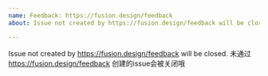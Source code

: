 ```yaml
---
name: Feedback: https://fusion.design/feedback
about: Issue not created by https://fusion.design/feedback will be closed.

---
```


Issue not created by https://fusion.design/feedback will be closed.
未通过 https://fusion.design/feedback 创建的issue会被关闭哦
